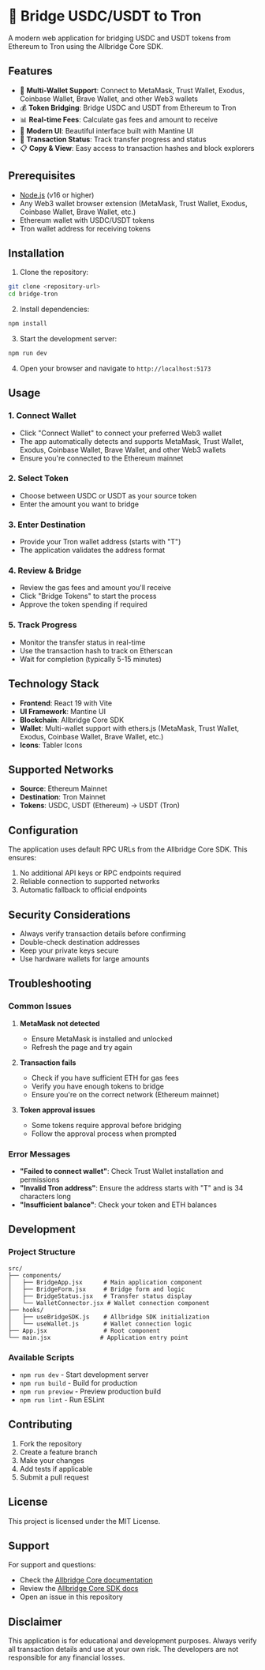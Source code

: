 # 🌉 Bridge USDC/USDT to Tron

A modern web application for bridging USDC and USDT tokens from Ethereum to Tron using the Allbridge Core SDK.

## Features

- 🔗 **Multi-Wallet Support**: Connect to MetaMask, Trust Wallet, Exodus, Coinbase Wallet, Brave Wallet, and other Web3 wallets
- 💰 **Token Bridging**: Bridge USDC and USDT from Ethereum to Tron
- 📊 **Real-time Fees**: Calculate gas fees and amount to receive
- 📱 **Modern UI**: Beautiful interface built with Mantine UI
- 🔄 **Transaction Status**: Track transfer progress and status
- 📋 **Copy & View**: Easy access to transaction hashes and block explorers

## Prerequisites

- [Node.js](https://nodejs.org/) (v16 or higher)
- Any Web3 wallet browser extension (MetaMask, Trust Wallet, Exodus, Coinbase Wallet, Brave Wallet, etc.)
- Ethereum wallet with USDC/USDT tokens
- Tron wallet address for receiving tokens

## Installation

1. Clone the repository:

```bash
git clone <repository-url>
cd bridge-tron
```

2. Install dependencies:

```bash
npm install
```

3. Start the development server:

```bash
npm run dev
```

4. Open your browser and navigate to `http://localhost:5173`

## Usage

### 1. Connect Wallet

- Click "Connect Wallet" to connect your preferred Web3 wallet
- The app automatically detects and supports MetaMask, Trust Wallet, Exodus, Coinbase Wallet, Brave Wallet, and other Web3 wallets
- Ensure you're connected to the Ethereum mainnet

### 2. Select Token

- Choose between USDC or USDT as your source token
- Enter the amount you want to bridge

### 3. Enter Destination

- Provide your Tron wallet address (starts with "T")
- The application validates the address format

### 4. Review & Bridge

- Review the gas fees and amount you'll receive
- Click "Bridge Tokens" to start the process
- Approve the token spending if required

### 5. Track Progress

- Monitor the transfer status in real-time
- Use the transaction hash to track on Etherscan
- Wait for completion (typically 5-15 minutes)

## Technology Stack

- **Frontend**: React 19 with Vite
- **UI Framework**: Mantine UI
- **Blockchain**: Allbridge Core SDK
- **Wallet**: Multi-wallet support with ethers.js (MetaMask, Trust Wallet, Exodus, Coinbase Wallet, Brave Wallet, etc.)
- **Icons**: Tabler Icons

## Supported Networks

- **Source**: Ethereum Mainnet
- **Destination**: Tron Mainnet
- **Tokens**: USDC, USDT (Ethereum) → USDT (Tron)

## Configuration

The application uses default RPC URLs from the Allbridge Core SDK. This ensures:

1. No additional API keys or RPC endpoints required
2. Reliable connection to supported networks
3. Automatic fallback to official endpoints

## Security Considerations

- Always verify transaction details before confirming
- Double-check destination addresses
- Keep your private keys secure
- Use hardware wallets for large amounts

## Troubleshooting

### Common Issues

1. **MetaMask not detected**

   - Ensure MetaMask is installed and unlocked
   - Refresh the page and try again

2. **Transaction fails**

   - Check if you have sufficient ETH for gas fees
   - Verify you have enough tokens to bridge
   - Ensure you're on the correct network (Ethereum mainnet)

3. **Token approval issues**
   - Some tokens require approval before bridging
   - Follow the approval process when prompted

### Error Messages

- **"Failed to connect wallet"**: Check Trust Wallet installation and permissions
- **"Invalid Tron address"**: Ensure the address starts with "T" and is 34 characters long
- **"Insufficient balance"**: Check your token and ETH balances

## Development

### Project Structure

```
src/
├── components/
│   ├── BridgeApp.jsx      # Main application component
│   ├── BridgeForm.jsx     # Bridge form and logic
│   ├── BridgeStatus.jsx   # Transfer status display
│   └── WalletConnector.jsx # Wallet connection component
├── hooks/
│   ├── useBridgeSDK.js    # Allbridge SDK initialization
│   └── useWallet.js       # Wallet connection logic
├── App.jsx                # Root component
└── main.jsx              # Application entry point
```

### Available Scripts

- `npm run dev` - Start development server
- `npm run build` - Build for production
- `npm run preview` - Preview production build
- `npm run lint` - Run ESLint

## Contributing

1. Fork the repository
2. Create a feature branch
3. Make your changes
4. Add tests if applicable
5. Submit a pull request

## License

This project is licensed under the MIT License.

## Support

For support and questions:

- Check the [Allbridge Core documentation](https://docs-core.allbridge.io/)
- Review the [Allbridge Core SDK docs](https://bridge-core-sdk.web.app/index.html)
- Open an issue in this repository

## Disclaimer

This application is for educational and development purposes. Always verify all transaction details and use at your own risk. The developers are not responsible for any financial losses.

